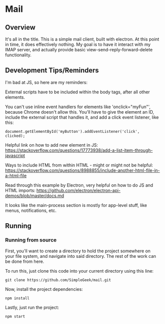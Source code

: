 # Mail

## Overview

It's all in the title.  This is a simple mail client, built with electron.
At this point in time, it does effectively nothing.  My goal is to have it
interact with my IMAP server, and actually provide basic view-send-reply-forward-delete functionality.

## Development Tips/Reminders
I'm bad at JS, so here are my reminders:

External scripts have to be included within the body tags, after all other elements.

You can't use inline event handlers for elements like 'onclick="myFun"', because Chrome
doesn't allow this.  You'll have to give the element an ID, include the external script
that handles it, and add a click event listener, like this:
```
document.getElementById('myButton').addEventListener('click', clicked);
```

Helpful link on how to add new element in JS:
https://stackoverflow.com/questions/17773938/add-a-list-item-through-javascript

Ways to include HTML from within HTML - might or might not be helpful:
https://stackoverflow.com/questions/8988855/include-another-html-file-in-a-html-file

Read through this example by Electron, very helpful on how to do JS and HTML imports:
https://github.com/electron/electron-api-demos/blob/master/docs.md

It looks like the main-process section is mostly for app-level stuff, like menus, notifications, etc.


## Running

### Running from source

First, you'll want to create a directory to hold the project somewhere on your file
system, and navigate into said directory.  The rest of the work can be done from here.

To run this, just clone this code into your current directory using this line:
```
git clone https://github.com/SimpleGeek/mail.git
```

Now, install the project dependencies:
```
npm install
```

Lastly, just run the project:
```
npm start
```